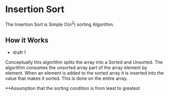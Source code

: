 # Insertion Sort

The Insertion Sort is Simple O(n<sup>2</sup>) sorting Algorithm.

## How it Works

* draft 1

Conceptually this algorithm splits the array into a Sorted and Unsorted. The algorithm consumes the unsorted array part of the array element by element. When an element is added to the sorted array it is inserted into the value that makes it sorted. This is done on the entire array.


**Assumption that the sorting condition is from least to greatest
